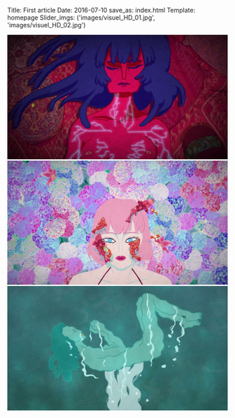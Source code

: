 Title: First article
Date: 2016-07-10
save_as: index.html
Template: homepage
Slider_imgs: ('images/visuel_HD_01.jpg', 'images/visuel_HD_02.jpg') 

<!-- cette page ne rendra pas de contenu texte, elle sert la page d'accueil, et donc le slider d'images de la page d'accueil -->

![alt](images/visuel_HD_01.jpg)
![alt](images/visuel_HD_02.jpg)
![alt](images/visuel_HD_03.jpg)
